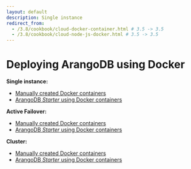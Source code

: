 ```yaml
---
layout: default
description: Single instance
redirect_from:
  - /3.8/cookbook/cloud-docker-container.html # 3.5 -> 3.5
  - /3.8/cookbook/cloud-node-js-docker.html # 3.5 -> 3.5
---
```

Deploying ArangoDB using Docker
===============================

**Single instance:**

- [Manually created Docker containers](deployment-single-instance-manual-start.html#manual-start-in-docker)
- [ArangoDB _Starter_ using Docker containers](deployment-single-instance-using-the-starter.html#using-the-arangodb-starter-in-docker)

**Active Failover:**

- [Manually created Docker containers](deployment-active-failover-manual-start.html#manual-start-in-docker)
- [ArangoDB _Starter_ using Docker containers](deployment-active-failover-using-the-starter.html#using-the-arangodb-starter-in-docker)

**Cluster:**

- [Manually created Docker containers](deployment-cluster-manual-start.html#manual-start-in-docker)
- [ArangoDB _Starter_ using Docker containers](deployment-cluster-using-the-starter.html#using-the-arangodb-starter-in-docker)
